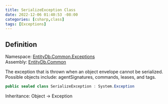 ```yaml
---
title: SerializeException Class
date: 2022-12-06 01:40:53 -08:00
categories: [csharp,class]
tags: [Exceptions]
---
```


## Definition
Namespace: <a href='/posts/csharp.namespace.entitydb.common.exceptions/'>EntityDb.Common.Exceptions</a><br />
Assembly: <a href='/posts/csharp.assembly.entitydb.common/'>EntityDb.Common</a><br />

The exception that is thrown when an object envelope cannot be serialized. Possible objects include:
agentSignatures,
commands, leases, and tags.

```cs
public sealed class SerializeException : System.Exception
```
Inheritance: Object &rarr; Exception
